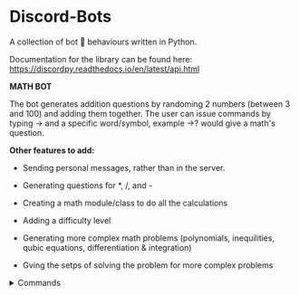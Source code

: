 # Discord-Bots
A collection of bot :robot: behaviours written in Python.

Documentation for the library can be found here: 
https://discordpy.readthedocs.io/en/latest/api.html

**MATH BOT**

The bot generates addition questions by randoming 2 numbers (between 3 and 100) and adding them together. The user can issue commands by typing -> and a specific word/symbol, example ->? would give a math's question.


**Other features to add:**

- Sending personal messages, rather than in the server. 

- Generating questions for *, /, and -

- Creating a math module/class to do all the calculations

- Adding a difficulty level

- Generating more complex math problems (polynomials, inequilities, qubic equations, differentiation & integration)

- Gving the setps of solving the problem for more complex problems



<details><summary>Commands</summary>
<hr>
  
  - **Gives a math question:** ->?
  
  - **Checks if 'number' is the answer:** -> (followed by a number)
  
  - **Gives the answer:** ->=
  
  - **Gives a list of all the available commands for the bot:** ->help
</hr>
